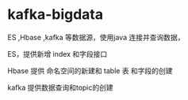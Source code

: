# kafka-bigdata

ES ,Hbase ,kafka 等数据源，使用java 连接并查询数据，

ES，提供新增 index 和字段接口

Hbase 提供 命名空间的新建和 table 表 和字段的创建

kafka 提供数据查询和topic的创建
